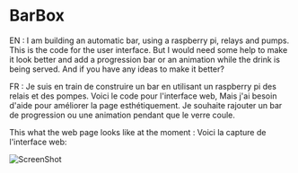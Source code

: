 # BarBox

EN :
I am building an automatic bar, using a raspberry pi, relays and pumps. 
This is the code for the user interface. But I would need some help to make it look better and add a progression bar or an animation while the drink is being served.
And if you have any ideas to make it better?

FR : 
Je suis en train de construire un bar en utilisant un raspberry pi des relais et des pompes.
Voici le code pour l'interface web, Mais j'ai besoin d'aide pour améliorer la page esthétiquement. Je souhaite rajouter un bar de progression ou une animation pendant que le verre coule.

This what the web page looks like at the moment : 
Voici la capture de l'interface web:

![ScreenShot](https://github.com/wawator/BarBox/blob/master/images/screencapture.png)

